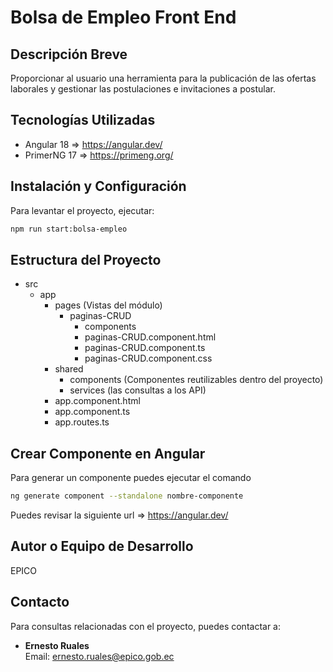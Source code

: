 # Bolsa de Empleo Front End

## Descripción Breve
Proporcionar al usuario una herramienta para la publicación de las ofertas laborales y gestionar las postulaciones e invitaciones a postular.

## Tecnologías Utilizadas
- Angular 18 => https://angular.dev/
- PrimerNG 17 => https://primeng.org/

## Instalación y Configuración
Para levantar el proyecto, ejecutar:
```bash
npm run start:bolsa-empleo
```
## Estructura del Proyecto
- src
	- app
		- pages (Vistas del módulo)
			- paginas-CRUD
				- components
				- paginas-CRUD.component.html
				- paginas-CRUD.component.ts
				- paginas-CRUD.component.css
		- shared
			- components (Componentes reutilizables dentro del proyecto)
			- services (las consultas a los API)
		- app.component.html
		- app.component.ts
		- app.routes.ts

## Crear Componente en Angular
Para generar un componente puedes ejecutar el comando 
```bash
ng generate component --standalone nombre-componente
```
Puedes revisar la siguiente url => https://angular.dev/
  
## Autor o Equipo de Desarrollo
EPICO

## Contacto
Para consultas relacionadas con el proyecto, puedes contactar a:
- **Ernesto Ruales**  
  Email: [ernesto.ruales@epico.gob.ec](mailto:ernesto.ruales@epico.gob.ec)
